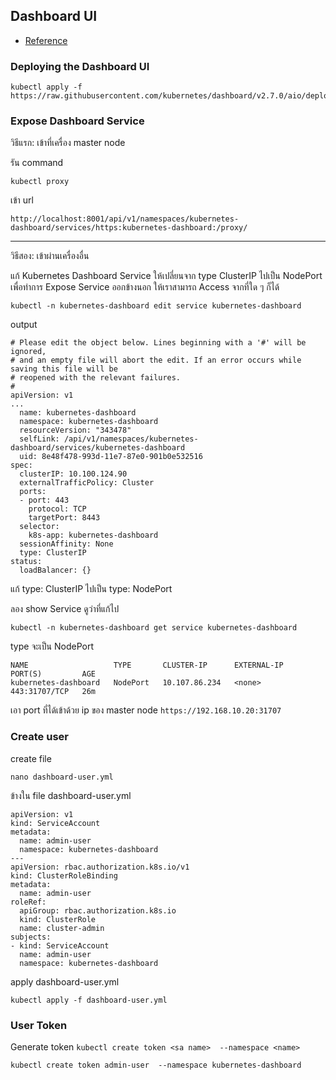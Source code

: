 ## Dashboard UI
 - [Reference](https://kubernetes.io/docs/tasks/access-application-cluster/web-ui-dashboard/)

### Deploying the Dashboard UI
```
kubectl apply -f https://raw.githubusercontent.com/kubernetes/dashboard/v2.7.0/aio/deploy/recommended.yaml
```

### Expose Dashboard Service

วิธีแรก: เข้าที่เครื่อง master node

รัน command
```
kubectl proxy 
```

เข้า url
```
http://localhost:8001/api/v1/namespaces/kubernetes-dashboard/services/https:kubernetes-dashboard:/proxy/
```

---

วิธีสอง: เข้าผ่านเครื่องอื่น

แก้ Kubernetes Dashboard Service ให้เปลี่ยนจาก type ClusterIP ไปเป็น NodePort เพื่อทำการ Expose Service ออกข้างนอก ให้เราสามารถ Access จากที่ใด ๆ ก็ได้
```
kubectl -n kubernetes-dashboard edit service kubernetes-dashboard
```

output
```
# Please edit the object below. Lines beginning with a '#' will be ignored,
# and an empty file will abort the edit. If an error occurs while saving this file will be
# reopened with the relevant failures.
#
apiVersion: v1
...
  name: kubernetes-dashboard
  namespace: kubernetes-dashboard
  resourceVersion: "343478"
  selfLink: /api/v1/namespaces/kubernetes-dashboard/services/kubernetes-dashboard
  uid: 8e48f478-993d-11e7-87e0-901b0e532516
spec:
  clusterIP: 10.100.124.90
  externalTrafficPolicy: Cluster
  ports:
  - port: 443
    protocol: TCP
    targetPort: 8443
  selector:
    k8s-app: kubernetes-dashboard
  sessionAffinity: None
  type: ClusterIP
status:
  loadBalancer: {}
```
แก้ type: ClusterIP ไปเป็น type: NodePort

ลอง show Service ดูว่าที่แก้ไป 
```
kubectl -n kubernetes-dashboard get service kubernetes-dashboard
```

type จะเป็น NodePort
```
NAME                   TYPE       CLUSTER-IP      EXTERNAL-IP   PORT(S)         AGE
kubernetes-dashboard   NodePort   10.107.86.234   <none>        443:31707/TCP   26m
```

เอา port ที่ได้เข้าด้วย ip ของ master node `https://192.168.10.20:31707`


### Create user

create file
```
nano dashboard-user.yml
```

ข้างใน file dashboard-user.yml
```
apiVersion: v1
kind: ServiceAccount
metadata:
  name: admin-user
  namespace: kubernetes-dashboard
---
apiVersion: rbac.authorization.k8s.io/v1
kind: ClusterRoleBinding
metadata:
  name: admin-user
roleRef:
  apiGroup: rbac.authorization.k8s.io
  kind: ClusterRole
  name: cluster-admin
subjects:
- kind: ServiceAccount
  name: admin-user
  namespace: kubernetes-dashboard
```

apply dashboard-user.yml
```
kubectl apply -f dashboard-user.yml
```

### User Token
Generate token `kubectl create token <sa name>  --namespace <name>`
```
kubectl create token admin-user  --namespace kubernetes-dashboard
```


